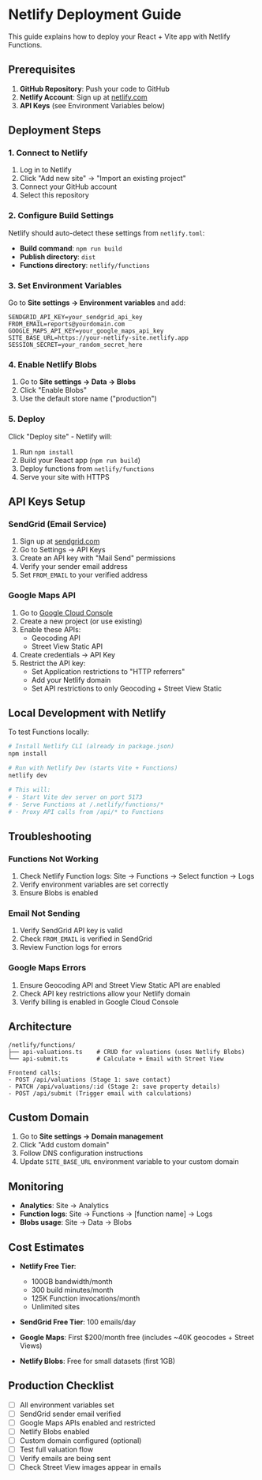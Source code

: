 # Netlify Deployment Guide

This guide explains how to deploy your React + Vite app with Netlify Functions.

## Prerequisites

1. **GitHub Repository**: Push your code to GitHub
2. **Netlify Account**: Sign up at [netlify.com](https://netlify.com)
3. **API Keys** (see Environment Variables below)

## Deployment Steps

### 1. Connect to Netlify

1. Log in to Netlify
2. Click "Add new site" → "Import an existing project"
3. Connect your GitHub account
4. Select this repository

### 2. Configure Build Settings

Netlify should auto-detect these settings from `netlify.toml`:

- **Build command**: `npm run build`
- **Publish directory**: `dist`
- **Functions directory**: `netlify/functions`

### 3. Set Environment Variables

Go to **Site settings → Environment variables** and add:

```
SENDGRID_API_KEY=your_sendgrid_api_key
FROM_EMAIL=reports@yourdomain.com
GOOGLE_MAPS_API_KEY=your_google_maps_api_key
SITE_BASE_URL=https://your-netlify-site.netlify.app
SESSION_SECRET=your_random_secret_here
```

### 4. Enable Netlify Blobs

1. Go to **Site settings → Data → Blobs**
2. Click "Enable Blobs"
3. Use the default store name ("production")

### 5. Deploy

Click "Deploy site" - Netlify will:
1. Run `npm install`
2. Build your React app (`npm run build`)
3. Deploy functions from `netlify/functions`
4. Serve your site with HTTPS

## API Keys Setup

### SendGrid (Email Service)

1. Sign up at [sendgrid.com](https://sendgrid.com)
2. Go to Settings → API Keys
3. Create an API key with "Mail Send" permissions
4. Verify your sender email address
5. Set `FROM_EMAIL` to your verified address

### Google Maps API

1. Go to [Google Cloud Console](https://console.cloud.google.com)
2. Create a new project (or use existing)
3. Enable these APIs:
   - Geocoding API
   - Street View Static API
4. Create credentials → API Key
5. Restrict the API key:
   - Set Application restrictions to "HTTP referrers"
   - Add your Netlify domain
   - Set API restrictions to only Geocoding + Street View Static

## Local Development with Netlify

To test Functions locally:

```bash
# Install Netlify CLI (already in package.json)
npm install

# Run with Netlify Dev (starts Vite + Functions)
netlify dev

# This will:
# - Start Vite dev server on port 5173
# - Serve Functions at /.netlify/functions/*
# - Proxy API calls from /api/* to Functions
```

## Troubleshooting

### Functions Not Working

1. Check Netlify Function logs: Site → Functions → Select function → Logs
2. Verify environment variables are set correctly
3. Ensure Blobs is enabled

### Email Not Sending

1. Verify SendGrid API key is valid
2. Check `FROM_EMAIL` is verified in SendGrid
3. Review Function logs for errors

### Google Maps Errors

1. Ensure Geocoding API and Street View Static API are enabled
2. Check API key restrictions allow your Netlify domain
3. Verify billing is enabled in Google Cloud Console

## Architecture

```
/netlify/functions/
├── api-valuations.ts    # CRUD for valuations (uses Netlify Blobs)
└── api-submit.ts        # Calculate + Email with Street View

Frontend calls:
- POST /api/valuations (Stage 1: save contact)
- PATCH /api/valuations/:id (Stage 2: save property details)
- POST /api/submit (Trigger email with calculations)
```

## Custom Domain

1. Go to **Site settings → Domain management**
2. Click "Add custom domain"
3. Follow DNS configuration instructions
4. Update `SITE_BASE_URL` environment variable to your custom domain

## Monitoring

- **Analytics**: Site → Analytics
- **Function logs**: Site → Functions → [function name] → Logs
- **Blobs usage**: Site → Data → Blobs

## Cost Estimates

- **Netlify Free Tier**:
  - 100GB bandwidth/month
  - 300 build minutes/month
  - 125K Function invocations/month
  - Unlimited sites

- **SendGrid Free Tier**: 100 emails/day
- **Google Maps**: First $200/month free (includes ~40K geocodes + Street Views)
- **Netlify Blobs**: Free for small datasets (first 1GB)

## Production Checklist

- [ ] All environment variables set
- [ ] SendGrid sender email verified
- [ ] Google Maps APIs enabled and restricted
- [ ] Netlify Blobs enabled
- [ ] Custom domain configured (optional)
- [ ] Test full valuation flow
- [ ] Verify emails are being sent
- [ ] Check Street View images appear in emails
